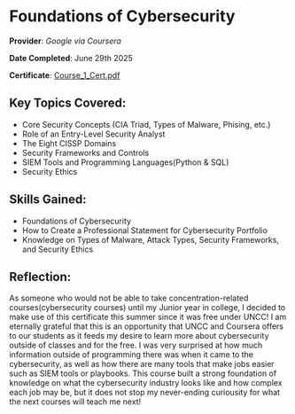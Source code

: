 # Foundations of Cybersecurity

**Provider**: _Google via Coursera_

**Date Completed**: June 29th 2025

**Certificate**: [Course_1_Cert.pdf](https://github.com/user-attachments/files/20971949/Course_1_Cert.pdf)

## Key Topics Covered:
- Core Security Concepts (CIA Triad, Types of Malware, Phising, etc.)
- Role of an Entry-Level Security Analyst
- The Eight CISSP Domains
- Security Frameworks and Controls
- SIEM Tools and Programming Languages(Python & SQL)
- Security Ethics

## Skills Gained:
- Foundations of Cybersecurity
- How to Create a Professional Statement for Cybersecurity Portfolio
- Knowledge on Types of Malware, Attack Types, Security Frameworks, and Security Ethics

## Reflection:
  As someone who would not be able to take concentration-related courses(cybersecurity courses) until my Junior year in college, I decided to make use of this certificate this summer since it was free under UNCC! I am eternally grateful that this is an opportunity that UNCC and Coursera offers to our students as it feeds my desire to learn more about cybersecurity outside of classes and for the free. I was very surprised at how much information outside of programming there was when it came to the cybersecurity, as well as how there are many tools that make jobs easier such as SIEM tools or playbooks. This course built a strong foundation of knowledge on what the cybersecurity industry looks like and how complex each job may be, but it does not stop my never-ending curiousity for what the next courses will teach me next!
